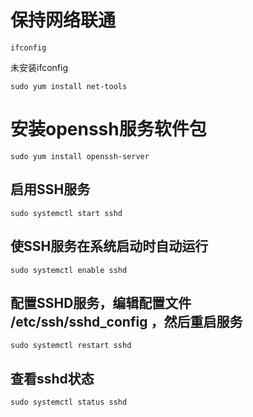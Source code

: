 # 保持网络联通
```shell
ifconfig
```
未安装ifconfig
```shell
sudo yum install net-tools
```

# 安装openssh服务软件包
```shell
sudo yum install openssh-server
```
## 启用SSH服务
```shell
sudo systemctl start sshd
```
## 使SSH服务在系统启动时自动运行
```shell
sudo systemctl enable sshd
```
## 配置SSHD服务，编辑配置文件 /etc/ssh/sshd_config ，然后重启服务
```shell
sudo systemctl restart sshd
```
## 查看sshd状态
```shell
sudo systemctl status sshd
```
